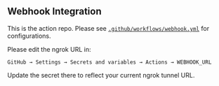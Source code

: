 ## Webhook Integration

This is the action repo. Please see [`.github/workflows/webhook.yml`](.github/workflows/webhook.yml) for configurations.

Please edit the ngrok URL in:


```
GitHub → Settings → Secrets and variables → Actions → WEBHOOK_URL
```

Update the secret there to reflect your current ngrok tunnel URL.
